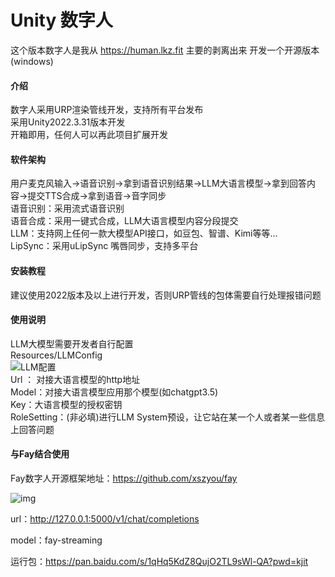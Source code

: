 # Unity 数字人
这个版本数字人是我从 https://human.lkz.fit 主要的剥离出来
开发一个开源版本(windows)

 

#### 介绍
数字人采用URP渲染管线开发，支持所有平台发布  
采用Unity2022.3.31版本开发  
开箱即用，任何人可以再此项目扩展开发  

#### 软件架构
用户麦克风输入->语音识别->拿到语音识别结果->LLM大语言模型->拿到回答内容->提交TTS合成->拿到语音->音字同步  
语音识别：采用流式语音识别  
语音合成：采用一键式合成，LLM大语言模型内容分段提交  
LLM：支持网上任何一款大模型API接口，如豆包、智谱、Kimi等等...  
LipSync：采用uLipSync 嘴唇同步，支持多平台  

#### 安装教程
建议使用2022版本及以上进行开发，否则URP管线的包体需要自行处理报错问题

#### 使用说明
LLM大模型需要开发者自行配置  
Resources/LLMConfig  
![LLM配置](LLMConfig.jpeg)  
Url ： 对接大语言模型的http地址  
Model：对接大语言模型应用那个模型(如chatgpt3.5)  
Key：大语言模型的授权密钥  
RoleSetting：(非必填)进行LLM System预设，让它站在某一个人或者某一些信息上回答问题  



#### 与Fay结合使用

Fay数字人开源框架地址：https://github.com/xszyou/fay

![img](fay.png)

url：http://127.0.0.1:5000/v1/chat/completions

model：fay-streaming

运行包：https://pan.baidu.com/s/1qHq5KdZ8QujO2TL9sWl-QA?pwd=kjit





